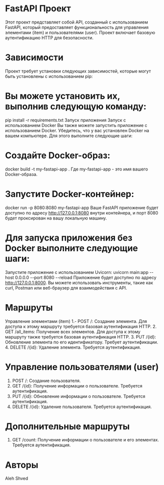 # FastAPI Проект
Этот проект представляет собой API, созданный с использованием FastAPI, который предоставляет функциональность для управления элементами (item) и пользователями (user). Проект включает базовую аутентификацию HTTP для безопасности.

# Зависимости
Проект требует установки следующих зависимостей, которые могут быть установлены с использованием pip:

# Вы можете установить их, выполнив следующую команду:
pip install -r requirements.txt
Запуск приложения
Запуск с использованием Docker
Вы также можете запустить приложение с использованием Docker. Убедитесь, что у вас установлен Docker на вашем компьютере. Для этого выполните следующие шаги:

# Создайте Docker-образ:
docker build -t my-fastapi-app .
Где my-fastapi-app - это имя вашего Docker-образа.

# Запустите Docker-контейнер:
docker run -p 8080:8080 my-fastapi-app
Ваше FastAPI приложение будет доступно по адресу http://127.0.0.1:8080 внутри контейнера, и порт 8080 будет проксирован на вашу локальную машину.


# Для запуска приложения без Docker выполните следующие шаги:
Запустите приложение с использованием Uvicorn:
uvicorn main:app --host 0.0.0.0 --port 8080 --reload
Приложение будет доступно по адресу http://127.0.0.1:8000. Вы можете использовать инструменты, такие как curl, Postman или веб-браузер для взаимодействия с API.

# Маршруты
Управление элементами (item)
1.- POST /: Создание элемента. Для доступа к этому маршруту требуется базовая аутентификация HTTP.
2. GET /all_items: Получение всех элементов. Для доступа к этому маршруту также требуется базовая аутентификация HTTP.
3. PUT /{id}: Обновление элемента по его идентификатору. Требует аутентификации.
4. DELETE /{id}: Удаление элемента. Требуется аутентификация.
# Управление пользователями (user)
1. POST /: Создание пользователя.
2. GET /{id}: Получение информации о пользователе. Требуется аутентификация.
3. PUT /{id}: Обновление информации о пользователе. Требуется аутентификация.
4. DELETE /{id}: Удаление пользователя. Требуется аутентификация.
# Дополнительные маршруты
1. GET /count: Получение информации о пользователе и его элементах. Требуется аутентификация.
# Авторы
Aleh Shved
